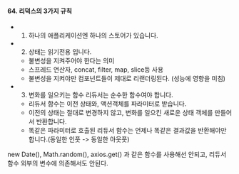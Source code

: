 #### 64. 리덕스의 3가지 규칙
- 1. 하나의 애플리케이션엔 하나의 스토어가 있습니다.
- 2. 상태는 읽기전용 입니다.
    - 불변성을 지켜주어야 한다는 의미
    - 스프레드 연산자, concat, filter, map, slice등 사용
    - 불변성을 지켜야만 컴포넌트들이 제대로 리랜더링된다. (성능에 영향을 미침)
- 3. 변화를 일으키는 함수 리듀서는 순수한 함수여야 합니다.
    - 리듀서 함수는 이전 상태와, 액션객체를 파라미터로 받습니다.
    - 이전의 상태는 절대로 변경하지 않고, 변화를 일으킨 새로운 상태 객체를 만들어서 반환합니다.
    - 똑같은 파라미터로 호출된 리듀서 함수는 언제나 똑같은 결과값을 반환해야만 합니다.(동일한 인풋 -> 동일한 아웃풋)

new Date(), Math.random(), axios.get() 과 같은 함수를 사용해선 안되고, 리듀서 함수 외부의 변수에 의존해서도 안된다.

